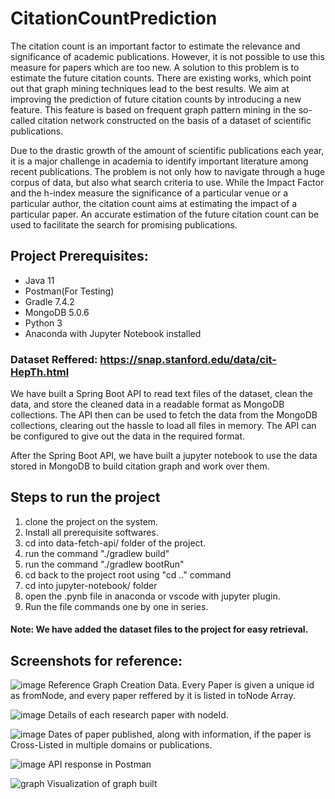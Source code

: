 # CitationCountPrediction

The citation count is an important factor to estimate the relevance and significance of academic publications. However, it is not possible to use this measure for papers which are too new. A solution to this problem is to estimate the future citation counts. There are existing works, which point out that graph mining techniques lead to the best results. We aim at improving the prediction of future citation counts by introducing a new feature. This feature is based on frequent graph pattern mining in the so-called citation network constructed on the basis of a dataset of scientific publications.

Due to the drastic growth of the amount of scientific publications each year, it is a major challenge in academia to identify important literature among recent publications. The problem is not only how to navigate through a huge corpus of data, but also what search criteria to use. While the Impact Factor and the h-index measure the significance of a particular venue or a particular author, the citation count aims at estimating the impact of a particular paper. An accurate estimation of the future citation count can be used to facilitate the search for promising publications.

## Project Prerequisites:
* Java 11
* Postman(For Testing)
* Gradle 7.4.2
* MongoDB 5.0.6
* Python 3
* Anaconda with Jupyter Notebook installed

### Dataset Reffered: https://snap.stanford.edu/data/cit-HepTh.html

We have built a Spring Boot API to read text files of the dataset, clean the data, and store the cleaned data in a readable format as MongoDB collections. The API then can be used to fetch the data from the MongoDB collections, clearing out the hassle to load all files in memory. The API can be configured to give out the data in the required format.

After the Spring Boot API, we have built a jupyter notebook to use the data stored in MongoDB to build citation graph and work over them.

## Steps to run the project
1. clone the project on the system.
2. Install all prerequisite softwares.
3. cd into data-fetch-api/ folder of the project.
4. run the command "./gradlew build"
5. run the command "./gradlew bootRun"
6. cd back to the project root using "cd .." command
7. cd into jupyter-notebook/ folder
8. open the .pynb file in anaconda or vscode with jupyter plugin.
9. Run the file commands one by one in series.

#### Note: We have added the dataset files to the project for easy retrieval.

## Screenshots for reference:
![image](https://user-images.githubusercontent.com/31500801/167258966-fcaaec7a-824a-4c2a-a966-d1884e5fc2fc.png)
Reference Graph Creation Data. Every Paper is given a unique id as fromNode, and every paper reffered by it is listed in toNode Array.

![image](https://user-images.githubusercontent.com/31500801/167258985-b92b0d24-57f1-400f-98f3-429edd01ce74.png)
Details of each research paper with nodeId.

![image](https://user-images.githubusercontent.com/31500801/167259039-e03a5de2-8640-4e40-9106-ffae9f520df5.png)
Dates of paper published, along with information, if the paper is Cross-Listed in multiple domains or publications.

![image](https://user-images.githubusercontent.com/31500801/167259305-51543a51-5fa8-4ad6-8d9b-7320319f5217.png)
API response in Postman

![graph](https://user-images.githubusercontent.com/31500801/167259358-3bcff24a-3401-48d5-8d13-f311e8aab99a.png)
Visualization of graph built 
